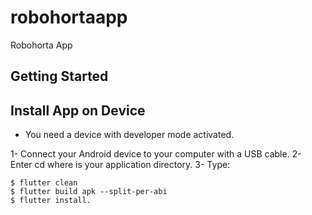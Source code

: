 # robohortaapp

Robohorta App

## Getting Started

## Install App on Device

- You need a device with developer mode activated.

1- Connect your Android device to your computer with a USB cable.
2- Enter cd <app dir> where <app dir> is your application directory.
3- Type:
```shell
$ flutter clean
$ flutter build apk --split-per-abi
$ flutter install.
```
